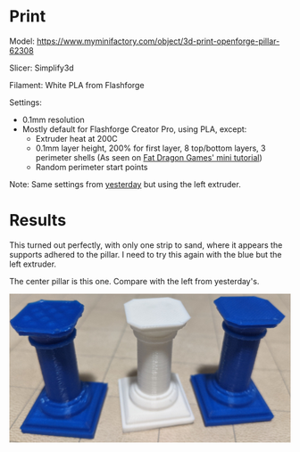 # Print

Model: https://www.myminifactory.com/object/3d-print-openforge-pillar-62308

Slicer: Simplify3d

Filament: White PLA from Flashforge

Settings:
- 0.1mm resolution
- Mostly default for Flashforge Creator Pro, using PLA, except:
    - Extruder heat at 200C
    - 0.1mm layer height, 200% for first layer, 8 top/bottom layers, 3 perimeter shells (As seen on [Fat Dragon Games' mini tutorial](https://www.youtube.com/watch?time_continue=716&v=AqEWl51s9Rw&feature=emb_logo))
    - Random perimeter start points

Note: Same settings from [yesterday](../16/01-openforge-pillar.md) but using the left extruder.

# Results

This turned out perfectly, with only one strip to sand, where it appears the supports adhered to the pillar. I need to try this again with the blue but the left extruder.

The center pillar is this one. Compare with the left from yesterday's.

![Front][front]

[front]: ./79b85ba0-aee1-4bd7-80a4-b2fed3cd799e.jfif "Front"
